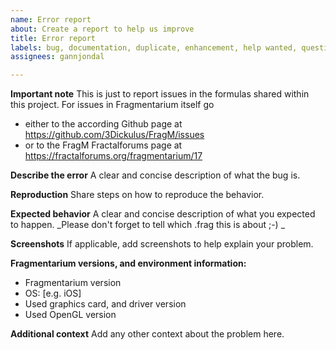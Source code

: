 ```yaml
---
name: Error report
about: Create a report to help us improve
title: Error report
labels: bug, documentation, duplicate, enhancement, help wanted, question, wontfix
assignees: gannjondal

---
```


**Important note**
This is just to report issues in the formulas shared within this project.
For issues in Fragmentarium itself go 
- either to the according Github page at https://github.com/3Dickulus/FragM/issues
- or to the FragM Fractalforums page at https://fractalforums.org/fragmentarium/17

**Describe the error**
A clear and concise description of what the bug is.

**Reproduction**
Share steps on how to reproduce the behavior.

**Expected behavior**
A clear and concise description of what you expected to happen.
_Please don't forget to tell which .frag this is about ;-) _

**Screenshots**
If applicable, add screenshots to help explain your problem.

**Fragmentarium versions, and environment information:**
 - Fragmentarium version
 - OS: [e.g. iOS]
 - Used graphics card, and driver version
 - Used OpenGL version

**Additional context**
Add any other context about the problem here.
